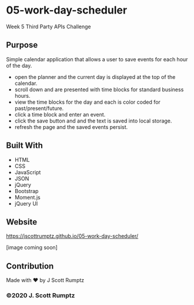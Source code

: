 # 05-work-day-scheduler
 Week 5 Third Party APIs Challenge

## Purpose
Simple calendar application that allows a user to save events for each hour of the day.
- open the planner and the current day is displayed at the top of the calendar.
- scroll down and are presented with time blocks for standard business hours.
- view the time blocks for the day and each is color coded for past/present/future.
- click a time block and enter an event.
- click the save button and and the text is saved into local storage.
- refresh the page and the saved events persist.

## Built With
* HTML
* CSS
* JavaScript
* JSON
* jQuery
* Bootstrap
* Moment.js
* jQuery UI

## Website
https://jscottrumptz.github.io/05-work-day-scheduler/

[image coming soon]

## Contribution
Made with ❤️ by J Scott Rumptz

### ©️2020 J. Scott Rumptz 